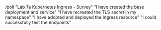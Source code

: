 /poll "Lab 7a Kubernetes Ingress - Survey" "I have created the base deployment and service" "I have recreated the TLS secret in my namespace" "I have adopted and deployed the Ingress resource" "I could successfully test the endpoints"
